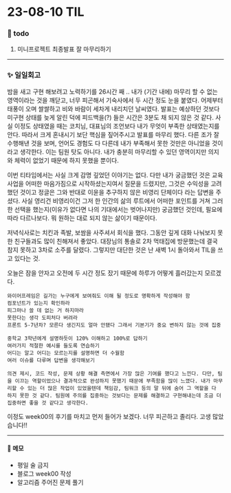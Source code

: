 # 23-08-10 TIL

### 📆 todo
1. 미니프로젝트 최종발표 잘 마무리하기

---
### ✨ 일일회고

밤을 새고 구현 해보려고 노력하기를 26시간 째 .. 내가 (기간 내에) 마무리 할 수 없는 영역이라는 것을 깨닫고, 너무 피곤해서 기숙사에서 두 시간 정도 눈을 붙였다. 어제부터 태풍이 오며 쌀쌀하고 비와 바람이 세차게 내리치던 날씨였다.
발표는 예상하던 것보다 미구현 상태를 늦게 알린 덕에 피드백을(?) 들은 시간은 3분도 채 되지 않은 것 같다. 사실 이정도 상태였을 때는 코치님, 대표님의 조언보다 내가 무엇이 부족한 상태였는지를 안다. 따라서 크게 혼내시기 보단 핵심을 짚어주시고 발표를 마무리 했다.
다른 조가 잘 수행해낸 것을 보며, 언어도 경험도 다 다른데 내가 부족해서 못한 것만은 아니었을 것이라고 생각한다. 이는 팀원 탓도 아니다.
내가 충분히 마무리할 수 있던 영역이지만 의지와 체력이 없었기 때문에 하지 못했을 뿐이다.

이번 티타임에서는 사실 크게 감명 깊었던 이야기는 없다. 다만 내가 궁금했던 것은 교육 사업을 어떠한 마음가짐으로 시작하셨는지여서 질문을 드렸지만, 그것은 수익성을 고려했던 것이고 정글은 그와 반대로 이윤을 추구하지 않은 비영리 단체이다 라는 답변을 주셨다. 사실 영리건 비영리이건 그저 한 인간의 삶의 루트에서 어떠한 포인트를 거쳐 그러한 선택을 했는지(이유가 없다면 나의 기대에서는 벗어나지만) 궁금했던 것인데, 필요에 따라 다르나보다. 뭐 원하는 대로 되지 않는 삶이기 때문이다.

저녁식사로는 치킨과 족발, 보쌈을 사주셔서 회식을 했다. 그동안 깊게 대화 나눠보지 못한 친구들과도 많이 친해져서 좋았다. 대장님의 통솔로 2차 먹태집에 방문했는데 결국 참지 못하고 3차로 소주를 달렸다. 그렇지만 대단한 것은 난 새벽 1시 돌아와서 TIL을 쓰고 있다는 것.

오늘은 잠을 안자고 오전에 두 시간 정도 잤기 때문에 하루가 어떻게 흘러갔는지 모르겠다.

```
와이어프레임은 길가는 누구에게 보여줘도 이해 될 정도로 명확하게 작성해야 함
컴포넌트가 있는지 확인하라
피그마나 쓸 데 없는 거 하지마라
못한다는 생각 도피처다 버려라
프론트 5-7년차? 모른다 생긴지도 얼마 안됐다 그래서 기본기가 중요 변하지 않는 것에 집중

중학교 3학년에게 설명하듯이 120% 이해하고 100%로 답하기
여러가지 적절한 예시를 들도록 연습하기
어디는 알고 어디는 모르는지를 설명하면 더 수월함
여러 이슈를 다루며 답변을 생각해보기

의견 제시, 코드 작성, 문제 상황 해결 측면에서 가장 많은 기여를 했다고 느낀다. 다만, 팀을 이끄는 역할이었으나 결과적으로 완성하지 못했기 때문에 부족함을 많이 느꼈다. 내가 마무리할 수 있는 더 많은 작업이 있었을텐데 책임감, 팀워크 등의 말 뒤에 숨어 그 역할을 다 하지 못한 것 같다. 팀원에 주의를 집중하는 것보다는 문제를 해결하고 구현해내는데 조금 더 집중하면 좋을 것 같다고 생각한다.
```
이정도 week00의 후기를 마치고 먼저 들어가 보겠다. 너무 피곤하고 졸리다. 고생 많았습니다!!

---

#### 📑 메모
- 평일 술 금지
- 블로그 week00 작성
- 알고리즘 주어진 문제 풀기
